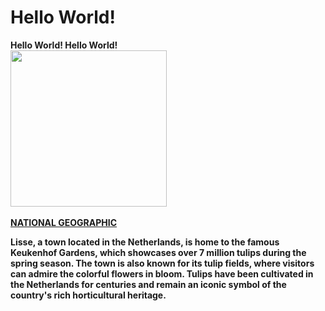 <!DOCTYPE html>
<h1>Hello World!</h1>
    <head><strong>Hello World! Hello World!</head>
    <br><img src="flowers-keukenhof-holland_2x3.avif" width="250"></br>
    <a href="https://www.nationalgeographic.com/travel/article/beautiful-flower-destinations-around-the-world"><br>NATIONAL GEOGRAPHIC</a></br>
<p style="font-family:"bradley hand>Lisse, a town located in the Netherlands, is home to the famous Keukenhof Gardens, which showcases over 7 million tulips during the spring season. The town is also known for its tulip fields, where visitors can admire the colorful flowers in bloom. Tulips have been cultivated in the Netherlands for centuries and remain an iconic symbol of the country's rich horticultural heritage.</p>

